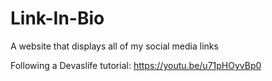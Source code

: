 # Link-In-Bio
A website that displays all of my social media links


Following a Devaslife tutorial: https://youtu.be/u71pHOyvBp0
